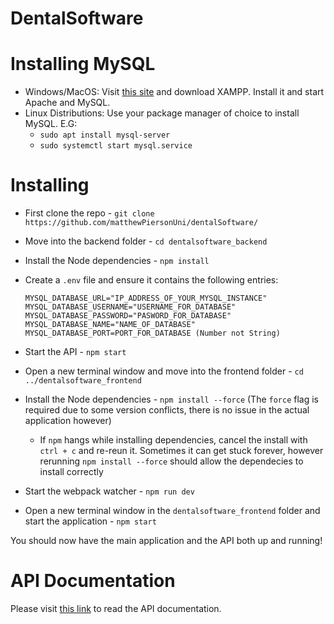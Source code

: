 # DentalSoftware

# Installing MySQL
- Windows/MacOS: Visit [this site](https://www.apachefriends.org/) and download XAMPP. Install it and start Apache and MySQL.
- Linux Distributions: Use your package manager of choice to install MySQL. E.G:
    - `sudo apt install mysql-server`
    - `sudo systemctl start mysql.service`

# Installing

- First clone the repo - `git clone https://github.com/matthewPiersonUni/dentalSoftware/`
- Move into the backend folder - `cd dentalsoftware_backend`
- Install the Node dependencies - `npm install`
- Create a `.env` file and ensure it contains the following entries:

    ```
    MYSQL_DATABASE_URL="IP_ADDRESS_OF_YOUR_MYSQL_INSTANCE"
    MYSQL_DATABASE_USERNAME="USERNAME_FOR_DATABASE"
    MYSQL_DATABASE_PASSWORD="PASWORD_FOR_DATABASE"
    MYSQL_DATABASE_NAME="NAME_OF_DATABASE"
    MYSQL_DATABASE_PORT=PORT_FOR_DATABASE (Number not String)
    ```
    
- Start the API - `npm start`
- Open a new terminal window and move into the frontend folder - `cd ../dentalsoftware_frontend`
- Install the Node dependencies - `npm install --force` (The `force` flag is required due to some version conflicts, there is no issue in the actual application however)
    - If `npm` hangs while installing dependencies, cancel the install with `ctrl + c` and re-reun it. Sometimes it can get stuck forever, however rerunning `npm install --force` should allow the dependecies to install correctly
- Start the webpack watcher - `npm run dev`
- Open a new terminal window in the `dentalsoftware_frontend` folder and start the application - `npm start`

You should now have the main application and the API both up and running!

# API Documentation

Please visit [this link](./dentalsoftware_backend/documentation/README.md) to read the API documentation.